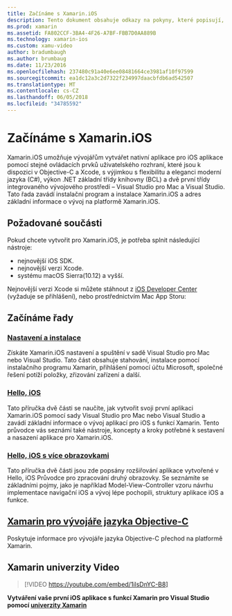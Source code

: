 ```yaml
---
title: Začínáme s Xamarin.iOS
description: Tento dokument obsahuje odkazy na pokyny, které popisují, jak nastavit Xamarin.iOS a jak vytvořit první aplikaci a poskytuje informace o Xamarin pro vývojáře jazyka Objective-C.
ms.prod: xamarin
ms.assetid: FA802CCF-3BA4-4F26-A7BF-FBB7D0AA889B
ms.technology: xamarin-ios
ms.custom: xamu-video
author: bradumbaugh
ms.author: brumbaug
ms.date: 11/23/2016
ms.openlocfilehash: 237480c91a40e6ee08481664ce3981af10f97599
ms.sourcegitcommit: ea1dc12a3c2d7322f234997daacbfdb6ad542507
ms.translationtype: MT
ms.contentlocale: cs-CZ
ms.lasthandoff: 06/05/2018
ms.locfileid: "34785592"
---
```

# <a name="getting-started-with-xamarinios"></a>Začínáme s Xamarin.iOS

Xamarin.iOS umožňuje vývojářům vytvářet nativní aplikace pro iOS aplikace pomocí stejné ovládacích prvků uživatelského rozhraní, které jsou k dispozici v Objective-C a Xcode, s výjimkou s flexibilitu a eleganci moderní jazyka (C#), výkon .NET základní třídy knihovny (BCL) a dvě první třídy integrovaného vývojového prostředí – Visual Studio pro Mac a Visual Studio. Tato řada zavádí instalační program a instalace Xamarin.iOS a adres základní informace o vývoj na platformě Xamarin.iOS.

## <a name="required-components"></a>Požadované součásti

Pokud chcete vytvořit pro Xamarin.iOS, je potřeba splnit následující nástroje:

-    nejnovější iOS SDK.
-    nejnovější verzi Xcode.
-    systému macOS Sierra(10.12) a vyšší.

Nejnovější verzi Xcode si můžete stáhnout z [iOS Developer Center](https://developer.apple.com/devcenter/ios/index.action#downloads) (vyžaduje se přihlášení), nebo prostřednictvím Mac App Storu:

## <a name="getting-started-series"></a>Začínáme řady

###  <a name="setup-and-installationiosget-startedinstallationindexmd"></a>[Nastavení a instalace](~/ios/get-started/installation/index.md)

Získáte Xamarin.iOS nastavení a spuštění v sadě Visual Studio pro Mac nebo Visual Studio. Tato část obsahuje stahování, instalace pomocí instalačního programu Xamarin, přihlášení pomocí účtu Microsoft, společné řešení potíží položky, zřizování zařízení a další.

###  <a name="hello-iosiosget-startedhello-iosindexmd"></a>[Hello, iOS](~/ios/get-started/hello-ios/index.md)

Tato příručka dvě části se naučíte, jak vytvořit svoji první aplikaci Xamarin.iOS pomocí sady Visual Studio pro Mac nebo Visual Studio a zavádí základní informace o vývoj aplikací pro iOS s funkcí Xamarin. Tento průvodce vás seznámí také nástroje, koncepty a kroky potřebné k sestavení a nasazení aplikace pro Xamarin.iOS.

###  <a name="hello-ios-multiscreeniosget-startedhello-ios-multiscreenindexmd"></a>[Hello, iOS s více obrazovkami](~/ios/get-started/hello-ios-multiscreen/index.md)

Tato příručka dvě části jsou zde popsány rozšiřování aplikace vytvořené v Hello, iOS Průvodce pro zpracování druhý obrazovky. Se seznámíte se základními pojmy, jako je například Model-View-Controller vzoru návrhu implementace navigační iOS a vývoj lépe pochopili, struktury aplikace iOS a funkce.

##  <a name="xamarin-for-objective-c-developersobjective-c-developersindexmd"></a>[Xamarin pro vývojáře jazyka Objective-C](objective-c-developers/index.md)

Poskytuje informace pro vývojáře jazyka Objective-C přechod na platformě Xamarin.

## <a name="xamarin-university-video"></a>Xamarin univerzity Video

> [!VIDEO https://youtube.com/embed/1ilsDnYC-B8]

**Vytváření vaše první iOS aplikace s funkcí Xamarin pro Visual Studio pomocí [univerzity Xamarin](https://university.xamarin.com)**